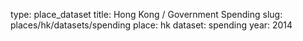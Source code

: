 type: place_dataset
title: Hong Kong / Government Spending
slug: places/hk/datasets/spending
place: hk
dataset: spending
year: 2014
